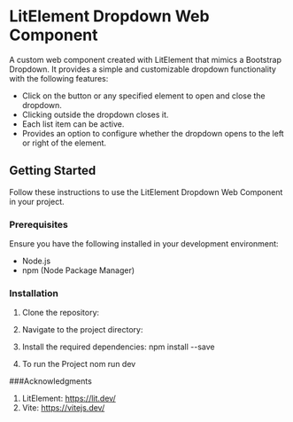 # LitElement Dropdown Web Component

A custom web component created with LitElement that mimics a Bootstrap Dropdown. It provides a simple and customizable dropdown functionality with the following features:

- Click on the button or any specified element to open and close the dropdown.
- Clicking outside the dropdown closes it.
- Each list item can be active.
- Provides an option to configure whether the dropdown opens to the left or right of the element.

## Getting Started

Follow these instructions to use the LitElement Dropdown Web Component in your project.

### Prerequisites

Ensure you have the following installed in your development environment:

- Node.js
- npm (Node Package Manager)

### Installation

1. Clone the repository:

2. Navigate to the project directory:

3. Install the required dependencies:
   npm install --save

4. To run the Project
   nom run dev


###Acknowledgments

1. LitElement: https://lit.dev/ 
2. Vite: https://vitejs.dev/
